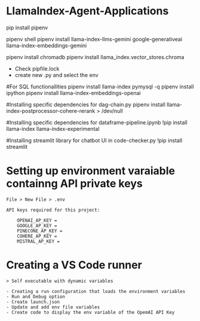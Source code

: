 # LlamaIndex-Agent-Applications



pip install pipenv

pipenv shell
pipenv install llama-index-llms-gemini google-generativeai llama-index-embeddings-gemini 

pipenv install chromadb
pipenv install llama_index.vector_stores.chroma

- Check pipfile.lock
- create new .py and select the env

#For SQL functionallities
pipenv install llama-index pymysql -q
pipenv install ipython
pipenv install llama-index-embeddings-openai


#Installing specific dependencies for dag-chain.py
pipenv install llama-index-postprocessor-cohere-rerank > /dev/null

#Installing specific dependencies for dataframe-pipeline.ipynb
!pip install llama-index llama-index-experimental

#Installing streamlit library for chatbot UI in code-checker.py
!pip install streamlit

# Setting up environment varaiable containng API private keys

    File > New File > .env

    API keys required for this project:
    
        OPENAI_AP_KEY =
        GOOGLE_AP_KEY =
        PINECONE_AP_KEY =
        COHERE_AP_KEY =
        MISTRAL_AP_KEY =

# Creating a VS Code runner
    > Self executable with dynamic variables

    - Creating a run configuration that loads the environment variables
    - Run and Debug option
    - Create launch.json
    - Update and add env file variables
    - Create code to display the env variable of the OpemAI API Key
